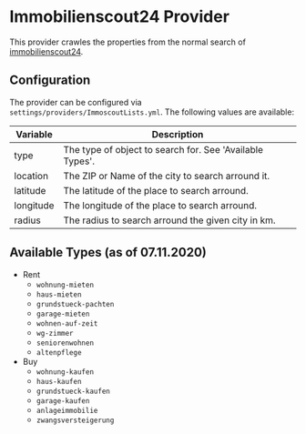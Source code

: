 ﻿# Immobilienscout24 Provider

This provider crawles the properties from the normal search of [immobilienscout24](https://immobilienscout24.de).

## Configuration

The provider can be configured via `settings/providers/ImmoscoutLists.yml`. The following values are available:

| Variable                                  | Description                                    |
|-------------------------------------------|------------------------------------------------|
| type                                      | The type of object to search for. See 'Available Types'. |
| location                                  | The ZIP or Name of the city to search arround it. |
| latitude                                  | The latitude of the place to search arround.  |
| longitude                                 | The longitude of the place to search arround.  |
| radius                                    | The radius to search arround the given city in km.  |

## Available Types (as of 07.11.2020)

* Rent
  * `wohnung-mieten`
  * `haus-mieten`
  * `grundstueck-pachten`
  * `garage-mieten`
  * `wohnen-auf-zeit`
  * `wg-zimmer`
  * `seniorenwohnen`
  * `altenpflege`
* Buy
  * `wohnung-kaufen`
  * `haus-kaufen`
  * `grundstueck-kaufen`
  * `garage-kaufen`
  * `anlageimmobilie`
  * `zwangsversteigerung`

